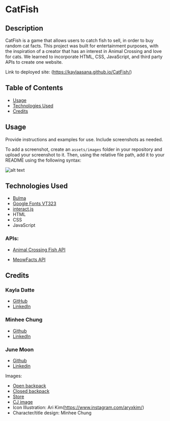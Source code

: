 # CatFish

## Description

CatFish is a game that allows users to catch fish to sell, in order to buy random cat facts. This project was built for entertainment purposes, with the inspiration of a creator that has an interest in Animal Crossing and love for cats. We learned to incorporate HTML, CSS, JavaScript, and third party APIs to create one website.

Link to deployed site: (https://kaylaasana.github.io/CatFish/)

## Table of Contents

- [Usage](#usage)
- [Technologies Used](#technologies-used)
- [Credits](#credits)

## Usage

Provide instructions and examples for use. Include screenshots as needed.

To add a screenshot, create an `assets/images` folder in your repository and upload your screenshot to it. Then, using the relative file path, add it to your README using the following syntax:

![alt text](assets/images/screenshot.png)

## Technologies Used

* [Bulma](https://bulma.io/)
* [Google Fonts VT323](https://fonts.google.com/specimen/VT323?category=Handwriting,Monospace&sort=popularity)
* [interact.js](https://interactjs.io/)
* HTML
* CSS
* JavaScript

### APIs:

* [Animal Crossing Fish API](https://acnhapi.com/v1/fish/)

* [MeowFacts API](https://meowfacts.herokuapp.com/)

## Credits

### Kayla Datte
- [GitHub](https://github.com/kaylaasana)
- [LinkedIn](https://www.linkedin.com/in/kayladatte/)

### Minhee Chung
- [Github](https://github.com/mchung03)
- [LinkedIn](https://www.linkedin.com/in/minhee-chung/)

### June Moon
- [Github](https://github.com/moonjunsain)
- [Linkedin](https://www.linkedin.com/in/june-moon-940538280/)

Images:

* [Open backpack](https://clipartcraft.com/startdownload.html)
* [Closed backpack](https://clipground.com/backpack-icon-png.html)
* [Store](http://www.onlinewebfonts.com/icon)
* [CJ image](https://nookipedia.com/wiki/C.J./Gallery#/media/File:C.J._NH.png)
* Icon Illustration: Ari Kim(https://www.instagram.com/aryxkim/)
* Character/title design: Minhee Chung